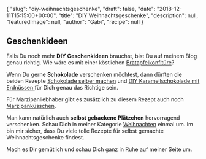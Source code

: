 {
    "slug": "diy-weihnachtsgeschenke",
    "draft": false,
    "date": "2018-12-11T15:15:00+00:00",
    "title": "DIY Weihnachtsgeschenke",
    "description": null,
    "featuredImage": null,
    "author": "Gabi",
    "recipe": null
}

## Geschenkideen

Falls Du noch mehr **DIY Geschenkideen** brauchst, bist Du auf meinem Blog genau richtig. Wie wäre es mit einer köstlichen [Bratapfelkonfitüre](https://kochfokus.de/artikel/bratapfelkonfituere-eine-weihnachtsgeschenkidee/ "Bratapfelkonfitüre")?

Wenn Du gerne **Schokolade** verschenken möchtest, dann dürften die  beiden Rezepte [Schokolade selber machen](https://kochfokus.de/artikel/schokolade-selber-machen-eine-last-minute-geschenkidee/ "Schokolade selber machen") und [DIY Karamellschokolade mit Erdnüssen ](https://kochfokus.de/artikel/diy-karamellschokolade-mit-erdnuessen/ "DIY Karamellschokolade mit Erdnüssen ")für Dich genau das Richtige sein.

Für Marzipanliebhaber gibt es zusätzlich zu diesem Rezept auch noch [Marzipanküsschen](https://kochfokus.de/artikel/marzipankuesschen/ "Marzipanküsschen").

Man kann natürlich auch **selbst gebackene Plätzchen** hervorragend verschenken. Schau Dich in meiner Kategorie [Weihnachten](https://kochfokus.de/kategorien/weihnachten/ "Weihnachten") einmal um. Im bin mir sicher, dass Du viele tolle Rezepte für selbst gemachte Weihnachtsgeschenke findest.

Mach es Dir gemütlich und schau Dich ganz in Ruhe auf meiner Seite um.
